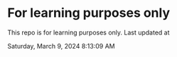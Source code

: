 # For learning purposes only
This repo is for learning purposes only.
Last updated at

Saturday, March 9, 2024 8:13:09 AM

